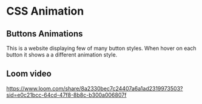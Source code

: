 # CSS Animation

## Buttons Animations
This is a website displaying few of many button styles. When hover on each button it shows a a different animation style.
## Loom video
https://www.loom.com/share/8a2330bec7c24407a6a1ad2319973503?sid=e0c21bcc-64cd-47f8-8b8c-b300a006807f

